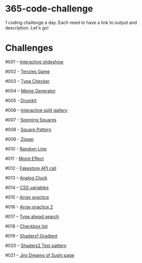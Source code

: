 # 365-code-challenge
1 coding challenge a day. Each need to have a link to output and description. Let's go!

# Challenges

#001 – [Interactive slideshow](https://m-o-slideshow.netlify.app/)

#002 - [Tenzies Game](https://mo-tenzies-game.netlify.app/)

#003 – [Type Checker](https://mo-type-checker.netlify.app/)

#004 – [Meme Generator](https://meme-generatooor.netlify.app/)

#005 - [Drumkit](https://vanilla-drumkit.netlify.app/)

#006 – [Interactive split gallery](https://interactive-split-gallery.netlify.app/)

#007 - [Spinning Squares](https://mo-spinning-squares.netlify.app/)

#008 - [Square Pattern](https://mo-square-pattern.netlify.app/)

#009 - [Zipper](https://mo-zipper.netlify.app/)

#010 - [Random Line](https://mo-random-line.netlify.app/)

#011 - [Moiré Effect](https://mo-moire-effect.netlify.app/)

#012 - [Fakestore API call](https://fakestore-api-test.netlify.app/)

#013 – [Analog Clock](https://analog-clock-clock.netlify.app/)

#014 – [CSS variables](https://css-variables-update-with-js.netlify.app/)

#015 – [Array practice](https://array-practice-part1.netlify.app/)

#016 – [Array practice 2](https://array-practice-part2.netlify.app/)

#017 – [Type ahead search](https://type-ahead-search.netlify.app/)

#018 – [Checkbox list](https://checkbox-list-challenge.netlify.app/)

#019 – [Shaders1 Gradient](https://shaders1-gradient.netlify.app/)

#020 – [Shaders2 Test pattern](https://shaders-zebra.netlify.app/)

#021 – [Jiro Dreams of Sushi page](https://mo-jiro-dreams-of-sushi-page.netlify.app/)
